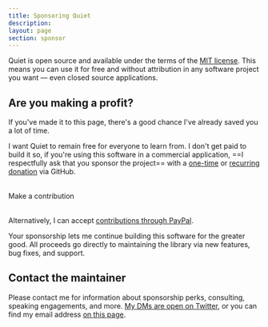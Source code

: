 ```yaml
---
title: Sponsoring Quiet
description:
layout: page
section: sponsor
---
```


Quiet is open source and available under the terms of the [MIT license](https://www.tldrlegal.com/license/mit-license). This means you can use it for free and without attribution in any software project you want — even closed source applications.

## Are you making a profit?

If you've made it to this page, there's a good chance I've already saved you a lot of time.

I want Quiet to remain free for everyone to learn from. I don't get paid to build it so, if you're using this software in a commercial application, ==I respectfully ask that you sponsor the project== with a [one-time](https://github.com/sponsors/claviska?frequency=one-time) or [recurring donation](https://github.com/sponsors/claviska?frequency=recurring) via GitHub.

<div style="margin-block: 2rem;">
  <quiet-button variant="primary" href="https://github.com/sponsors/claviska" target="_blank">Make a contribution</quiet-button>
</div>

Alternatively, I can accept [contributions through PayPal](https://paypal.me/claviska).

Your sponsorship lets me continue building this software for the greater good. All proceeds go directly to maintaining the library via new features, bug fixes, and support.

## Contact the maintainer

Please contact me for information about sponsorship perks, consulting, speaking engagements, and more. [My DMs are open on Twitter](https://twitter.com/claviska), or you can find my email address [on this page](https://www.abeautifulsite.net/cv#contact).